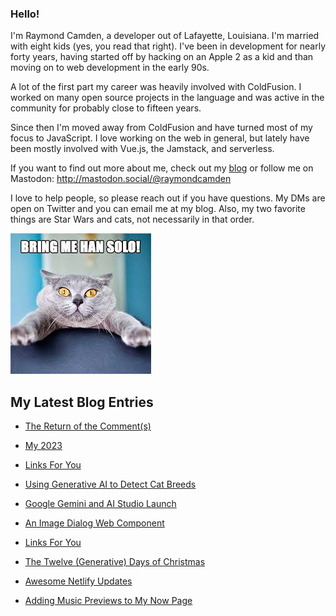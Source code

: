 ### Hello!

I'm Raymond Camden, a developer out of Lafayette, Louisiana. I'm married with eight kids (yes, you read that right). I've been in development for nearly forty years, having started off by hacking on an Apple 2 as a kid and than moving on to web development in the early 90s.

A lot of the first part my career was heavily involved with ColdFusion. I worked on many open source projects in the language and was active in the community for probably close to fifteen years. 

Since then I'm moved away from ColdFusion and have turned most of my focus to JavaScript. I love working on the web in general, but lately have been mostly involved with Vue.js, the Jamstack, and serverless. 

If you want to find out more about me, check out my [blog](https://www.raymondcamden.com) or follow me on Mastodon: <http://mastodon.social/@raymondcamden>

I love to help people, so please reach out if you have questions. My DMs are open on Twitter and you can email me at my blog. Also, my two favorite things are Star Wars and cats, not necessarily in that order.

![Star Wars cat](https://raw.githubusercontent.com/cfjedimaster/cfjedimaster/master/cat.jpg)

<!-- RSS -->
## My Latest Blog Entries

* [The Return of the Comment(s)](https://www.raymondcamden.com/2024/01/02/the-return-of-the-comments)

* [My 2023](https://www.raymondcamden.com/2023/12/30/my-2023)

* [Links For You](https://www.raymondcamden.com/2023/12/23/links-for-you)

* [Using Generative AI to Detect Cat Breeds](https://www.raymondcamden.com/2023/12/18/using-generative-ai-to-detect-cat-breeds)

* [Google Gemini and AI Studio Launch](https://www.raymondcamden.com/2023/12/14/google-gemini-and-ai-studio-launch)

* [An Image Dialog Web Component](https://www.raymondcamden.com/2023/12/13/an-image-dialog-web-component)

* [Links For You](https://www.raymondcamden.com/2023/12/10/links-for-you)

* [The Twelve (Generative) Days of Christmas](https://www.raymondcamden.com/2023/12/08/the-twelve-generative-days-of-christmas)

* [Awesome Netlify Updates](https://www.raymondcamden.com/2023/12/06/awesome-netlify-updates)

* [Adding Music Previews to My Now Page](https://www.raymondcamden.com/2023/11/29/adding-music-previews-to-my-now-page)

<!-- ENDRSS -->

